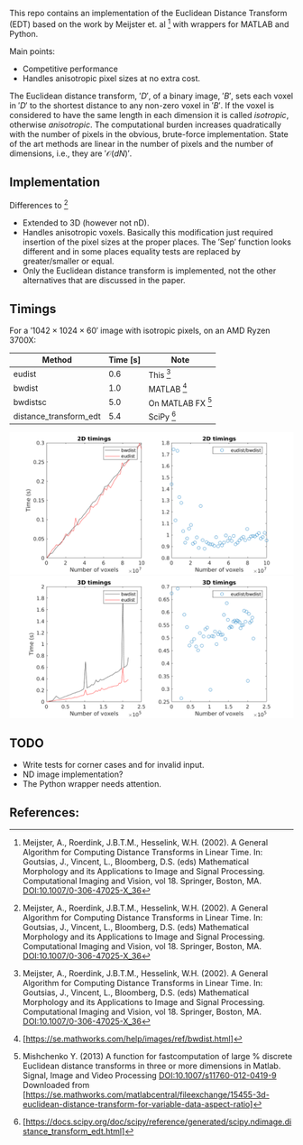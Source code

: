 This repo contains an implementation of the Euclidean Distance
Transform (EDT) based on the work by Meijster et. al [^1] with
wrappers for MATLAB and Python.

Main points:
 - Competitive performance
 - Handles anisotropic pixel sizes at no extra cost.

The Euclidean distance transform, $'D'$, of a binary image, $'B'$,
sets each voxel in $'D'$ to the shortest distance to any non-zero
voxel in $'B'$. If the voxel is considered to have the same length in
each dimension it is called *isotropic*, otherwise *anisotropic*. The
computational burden increases quadratically with the number of pixels
in the obvious, brute-force implementation. State of the art methods
are linear in the number of pixels and the number of dimensions, i.e.,
they are $'\mathcal{O}(dN)'$.


## Implementation
Differences to [^1]

* Extended to 3D (however not nD).
* Handles anisotropic voxels. Basically this modification just
  required insertion of the pixel sizes at the proper places. The
  $'\mbox{Sep}'$ function looks different and in some places equality tests
  are replaced by greater/smaller or equal.
* Only the Euclidean distance transform is implemented, not the other
  alternatives that are discussed in the paper.

## Timings

For a $'1042\times1024\times60'$ image with isotropic pixels, on an
AMD Ryzen 3700X:


| Method                 | Time [s] | Note              |
| ----                   | ----     | -----             |
| eudist                 |  0.6     | This [^1]         |
| bwdist                 |  1.0     | MATLAB [^4]       |
| bwdistsc               |  5.0     | On MATLAB FX [^2] |
| distance_transform_edt |  5.4     | SciPy [^3]        |


![2D timings](doc/timings_2D.png)
![3D timings](doc/timings_3D.png)

## TODO
* Write tests for corner cases and for invalid input.
* ND image implementation?
* The Python wrapper needs attention.

## References:
[^1]: Meijster, A., Roerdink, J.B.T.M., Hesselink, W.H. (2002). A
    General Algorithm for Computing Distance Transforms in Linear
    Time. In: Goutsias, J., Vincent, L., Bloomberg, D.S. (eds)
    Mathematical Morphology and its Applications to Image and Signal
    Processing. Computational Imaging and Vision, vol 18. Springer,
    Boston,
    MA. [DOI:10.1007/0-306-47025-X_36](https://doi.org/10.1007/0-306-47025-X_36)
[^2]: Mishchenko Y. (2013) A function for fastcomputation of large %
 discrete Euclidean distance transforms in three or more
 dimensions in Matlab. Signal, Image and Video Processing
 [DOI:10.1007/s11760-012-0419-9](http://doi.org/10.1007/s11760-012-0419-9)
 Downloaded from [https://se.mathworks.com/matlabcentral/fileexchange/15455-3d-euclidean-distance-transform-for-variable-data-aspect-ratio]

[^3]: [https://docs.scipy.org/doc/scipy/reference/generated/scipy.ndimage.distance_transform_edt.html]

[^4]: [https://se.mathworks.com/help/images/ref/bwdist.html]
